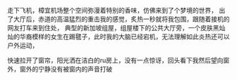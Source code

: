 走下飞机，樟宜机场整个空间弥漫着特别的香味，仿佛来到了个梦境的世界，
出了大厅后，赤道的高温猛烈的重击我的感觉，炙热一秒就将我包围，跟随着接机的网友打车来到住处，
典型的新加坡组屋，组屋楼下的公共大厅旁，一个皮肤黑灿灿的华裔模样的女生在踢毽子，此时我的大脑已经宕机，无法理解如此炎热还可以户外运动，

快速拉开了窗帘，阳光洒在洁白的ru房上，没有一点惊讶，回头看下我然后望向窗外，窗外的宁静没有被窗内的声音打破